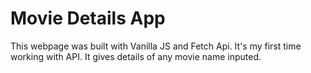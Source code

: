 # Movie Details App

This webpage was built with Vanilla JS and Fetch Api. It's my first time working with API. It gives details of any movie name inputed.